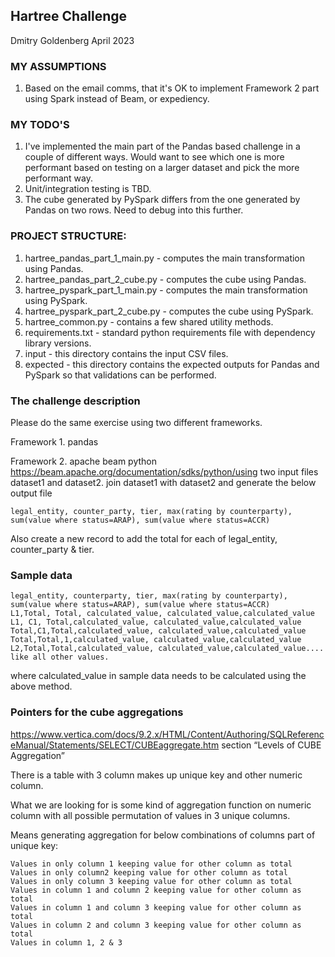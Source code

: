 ## Hartree Challenge

Dmitry Goldenberg
April 2023

### MY ASSUMPTIONS

1. Based on the email comms, that it's OK to implement Framework 2 part using Spark instead of Beam, or expediency.

### MY TODO'S

1. I've implemented the main part of the Pandas based challenge in a couple of different ways. Would want to see 
which one is more performant based on testing on a larger dataset and pick the more performant way.
2. Unit/integration testing is TBD.
3. The cube generated by PySpark differs from the one generated by Pandas on two rows. Need to debug into this further.


### PROJECT STRUCTURE:

1. hartree_pandas_part_1_main.py - computes the main transformation using Pandas.
2. hartree_pandas_part_2_cube.py - computes the cube using Pandas.
3. hartree_pyspark_part_1_main.py - computes the main transformation using PySpark.
4. hartree_pyspark_part_2_cube.py - computes the cube using PySpark.
5. hartree_common.py - contains a few shared utility methods.
6. requirements.txt - standard python requirements file with dependency library versions.
7. input - this directory contains the input CSV files.
8. expected - this directory contains the expected outputs for Pandas and PySpark so that validations can be performed.


### The challenge description

Please do the same exercise using two different frameworks.

Framework 1. pandas

Framework 2. apache beam python https://beam.apache.org/documentation/sdks/python/using two input files dataset1 and 
dataset2.
join dataset1 with dataset2 and generate the below output file

```
legal_entity, counter_party, tier, max(rating by counterparty), 
sum(value where status=ARAP), sum(value where status=ACCR)
```

Also create a new record to add the total for each of legal_entity, counter_party & tier.

### Sample data

```
legal_entity, counterparty, tier, max(rating by counterparty), sum(value where status=ARAP), sum(value where status=ACCR)
L1,Total, Total, calculated_value, calculated_value,calculated_value
L1, C1, Total,calculated_value, calculated_value,calculated_value
Total,C1,Total,calculated_value, calculated_value,calculated_value
Total,Total,1,calculated_value, calculated_value,calculated_value
L2,Total,Total,calculated_value, calculated_value,calculated_value....
like all other values.
```

where calculated_value in sample data needs to be calculated using the above method.

### Pointers for the cube aggregations

https://www.vertica.com/docs/9.2.x/HTML/Content/Authoring/SQLReferenceManual/Statements/SELECT/CUBEaggregate.htm
section “Levels of CUBE Aggregation”

There is a table with 3 column makes up unique key and other numeric column.

What we are looking for is some kind of aggregation function on numeric column with all possible permutation of values 
in 3 unique columns.

Means generating aggregation for below combinations of columns part of unique key:

```
Values in only column 1 keeping value for other column as total
Values in only column2 keeping value for other column as total
Values in only column 3 keeping value for other column as total
Values in column 1 and column 2 keeping value for other column as total
Values in column 1 and column 3 keeping value for other column as total
Values in column 2 and column 3 keeping value for other column as total
Values in column 1, 2 & 3
```

